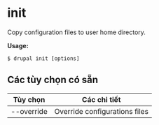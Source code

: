 # init
Copy configuration files to user home directory.

**Usage:**
```
$ drupal init [options]
```

## Các tùy chọn có sẵn
Tùy chọn | Các chi tiết
-------|-------------
--override | Override configurations files
